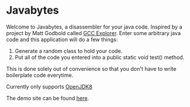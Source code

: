 Javabytes
=====================================

Welcome to Javabytes, a disassembler for your java code. Inspired by a project by Matt Godbold called [GCC Explorer](https://github.com/mattgodbolt/gcc-explorer).
Enter some arbitrary java code and this application will do a few things: 

1. Generate a random class to hold your code.
2. Put all of the code you entered into a public static void test() method.

This is done solely out of convenience so that you don't have to write boilerplate code everytime.

Currently only supports [OpenJDK8](http://openjdk.java.net/projects/jdk8/)

The demo site can be found [here](http://javabytes.io/).
